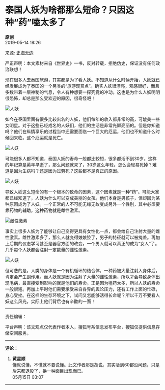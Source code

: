# 泰国人妖为啥都那么短命？只因这种“药”嗑太多了

**原创**  
2019-05-14 18:26  

来源: [史海无边](https://www.sohu.com/a/313907203_100120177?spm=smpc.content-abroad.content.1.1730982175848c55im3I)  

严正声明：本文素材来自《世界史》一书，反对转载，拒绝伪史，保证没有任何政治联想！

现在很多人去泰国旅游，其实都是为了看人妖。不知道从什么时候开始，人妖就已经发展成为了泰国的一个另类的“旅游观赏点”。确实人妖很漂亮，观感很好，而且多数带着一层神秘的气息，令人有种想要一探究竟的冲动。这也是为什么人妖明明很恐怖，却总是那么受欢迎的原因，很奇怪吧！

![人妖](http://5b0988e595225.cdn.sohucs.com/images/20190514/7740ad28ae604c169dabde17503a1050.png)

如今在泰国里面有很多比较出名的人妖，他们每年的收入都非常的高，可媲美一些女明星。对于这些已经成名的人妖们，他们的生活是非常光鲜亮丽的。但是你知道吗？他们在纵情享乐的过程当中还需要面临一个巨大的厄运，他们也不知道什么时候回来临。这个厄运就是死亡。

![人妖](http://5b0988e595225.cdn.sohucs.com/images/20190514/a64999bd293b4a8babc2ab06d1baa282.png)

可能很多人都不知道，泰国人妖的寿命一般都比较短，很多都活不到30岁。这样的年纪算是英年早逝了，那么问题就来了，30岁这么年轻，怎么会轻易死掉？难道是因为生病吗？还是因为过劳死？这些都不是真正的原因。

![人妖](http://5b0988e595225.cdn.sohucs.com/images/20190514/596bfe4e4483428e97a23077faa3580b.png)

导致人妖这么短命的有一个根本的致命的因素，这个因素就是一种“药”。可能大家都已经知道了，人妖为什么可以变成美丽的女孩。他们本身是男孩子，但却因为某种原因成为了人妖。一个正常的人不可能无缘无故变成另外一个性别，其中必须要靠药物的辅助，这种药物就是雌性激素。

![雌性激素](http://5b0988e595225.cdn.sohucs.com/images/20190514/eb92e304a74d4d07a82c166bc313ac1c.png)

事实上很多人妖为了能够让自己变得更具有女性化一点，都会给自己注射大量的雌性激素。雌性激素多了，那么人就变得娘娘腔了，男子的特征就可以被掩盖。再加上后期的仪态学习甚至是器官方面的改变，一个男人就可以真正的成为“女人”了。几乎每个人妖都会注射一定数量的雌性激素。

![人妖](http://5b0988e595225.cdn.sohucs.com/images/20190514/636ba08491a44826b9cc58df17fc2da9.png)

但可悲的是，人类的身体是一个有机循环的结合体，一种药被大量注射入身体后，肯定会产生副作用。而人妖就是因为注射了大量的雌性激素，所以才会导致身体出现毛病，最直接受到影响的就是他们的寿命。正是因为嗑药太多，所以人妖的寿命一般很短。再加上平时他们需要承受来自各界的舆论压力，还有工作上面的忙碌，身心受挫。在这样的生存环境之下，试问又怎能够活得长命呢？所以千万不要看人妖这么风光，实际上他们背后也有辛酸的一面！

---

责任编辑：  

平台声明：该文观点仅代表作者本人，搜狐号系信息发布平台，搜狐仅提供信息存储空间服务。

---

**评论：**

1. **黄星顺**  
    懂就说懂，不懂就不要说懂。此文作者那是胡说，其实活到60都没问题，只是后来都退役了，换一种面目出现而已。  
    05月15日 03:07

---